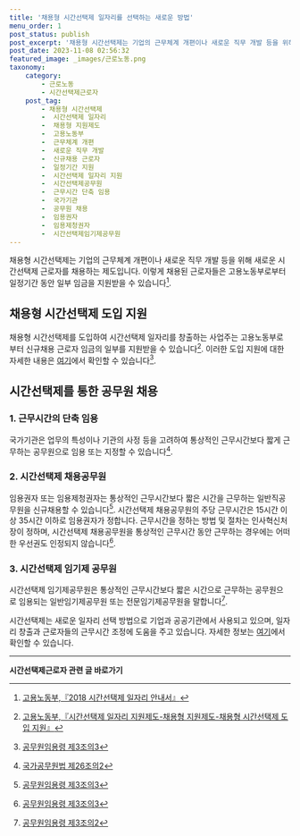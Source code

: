 ```yaml
---
title: '채용형 시간선택제 일자리를 선택하는 새로운 방법'
menu_order: 1
post_status: publish
post_excerpt: '채용형 시간선택제는 기업의 근무체계 개편이나 새로운 직무 개발 등을 위해 새로운 시간선택제 근로자를 채용하는 제도입니다. 이렇게 채용된 근로자들은 고용노동부로부터 일정기간 동안 일부 임금을 지원받을 수 있습니다  1 .'
post_date: 2023-11-08 02:56:32
featured_image: _images/근로노동.png
taxonomy:
    category:
        - 근로노동
        - 시간선택제근로자
    post_tag:
        - 채용형 시간선택제
        -  시간선택제 일자리
        -  채용형 지원제도
        -  고용노동부
        -  근무체계 개편
        -  새로운 직무 개발
        -  신규채용 근로자
        -  일정기간 지원
        -  시간선택제 일자리 지원
        -  시간선택제공무원
        -  근무시간 단축 임용
        -  국가기관
        -  공무원 채용
        -  임용권자
        -  임용제청권자
        -  시간선택제임기제공무원
---
```




채용형 시간선택제는 기업의 근무체계 개편이나 새로운 직무 개발 등을 위해 새로운 시간선택제 근로자를 채용하는 제도입니다. 이렇게 채용된 근로자들은 고용노동부로부터 일정기간 동안 일부 임금을 지원받을 수 있습니다[^1].

## 채용형 시간선택제 도입 지원

채용형 시간선택제를 도입하여 시간선택제 일자리를 창출하는 사업주는 고용노동부로부터 신규채용 근로자 임금의 일부를 지원받을 수 있습니다[^2]. 이러한 도입 지원에 대한 자세한 내용은 [여기](https://www.example.com/시간선택제-일자리-지원)에서 확인할 수 있습니다[^3].

## 시간선택제를 통한 공무원 채용

### 1. 근무시간의 단축 임용

국가기관은 업무의 특성이나 기관의 사정 등을 고려하여 통상적인 근무시간보다 짧게 근무하는 공무원으로 임용 또는 지정할 수 있습니다[^4].

### 2. 시간선택제 채용공무원

임용권자 또는 임용제청권자는 통상적인 근무시간보다 짧은 시간을 근무하는 일반직공무원을 신규채용할 수 있습니다[^5]. 시간선택제 채용공무원의 주당 근무시간은 15시간 이상 35시간 이하로 임용권자가 정합니다. 근무시간을 정하는 방법 및 절차는 인사혁신처장이 정하며, 시간선택제 채용공무원을 통상적인 근무시간 동안 근무하는 경우에는 어떠한 우선권도 인정되지 않습니다[^6].

### 3. 시간선택제 임기제 공무원

시간선택제 임기제공무원은 통상적인 근무시간보다 짧은 시간으로 근무하는 공무원으로 임용되는 일반임기제공무원 또는 전문임기제공무원을 말합니다[^7].

시간선택제는 새로운 일자리 선택 방법으로 기업과 공공기관에서 사용되고 있으며, 일자리 창출과 근로자들의 근무시간 조정에 도움을 주고 있습니다. 자세한 정보는 [여기](https://www.example.com/시간선택제-일자리)에서 확인할 수 있습니다.

[^1]: [고용노동부,『2018 시간선택제 일자리 안내서』](https://www.example.com/시간선택제-일자리-안내서)
[^2]: [고용노동부,『시간선택제 일자리 지원제도-채용형 지원제도-채용형 시간선택제 도입 지원』](https://www.example.com/시간선택제-일자리-지원)
[^3]: [공무원임용령 제3조의3](https://www.example.com/공무원임용령)
[^4]: [국가공무원법 제26조의2](https://www.example.com/국가공무원법)
[^5]: [공무원임용령 제3조의3](https://www.example.com/공무원임용령)
[^6]: [공무원임용령 제3조의3](https://www.example.com/공무원임용령)
[^7]: [공무원임용령 제3조의2](https://www.example.com/공무원임용령)
<!-- wp:separator -->
<hr class="wp-block-separator has-alpha-channel-opacity"/>
<!-- /wp:separator -->

<!-- wp:group {"backgroundColor":"base","layout":{"type":"constrained"}} -->
<div class="wp-block-group has-base-background-color has-background"><!-- wp:paragraph {"align":"center","fontSize":"medium"} -->
<p class="has-text-align-center has-large-font-size"><strong>시간선택제근로자 관련 글 바로가기</strong></p>
<!-- /wp:paragraph -->


<!-- wp:latest-posts
{"categories":[{"id":10911,"count":19,"description":"","link":"https://uknowlaw.com/category/%ec%8b%9c%ea%b0%84%ec%84%a0%ed%83%9d%ec%a0%9c%ea%b7%bc%eb%a1%9c%ec%9e%90/","name":"시간선택제근로자","slug":"시간선택제근로자","taxonomy":"category","parent":0,"meta":[],"_links":{"self":[{"href":"https://uknowlaw.com/wp-json/wp/v2/categories/10911"}],"collection":[{"href":"https://uknowlaw.com/wp-json/wp/v2/categories"}],"about":[{"href":"https://uknowlaw.com/wp-json/wp/v2/taxonomies/category"}],"wp:post_type":[{"href":"https://uknowlaw.com/wp-json/wp/v2/posts?categories=10911"}],"curies":[{"name":"wp","href":"https://api.w.org/{rel}","templated":true}]}}]} /--></div>
<!-- /wp:group -->
